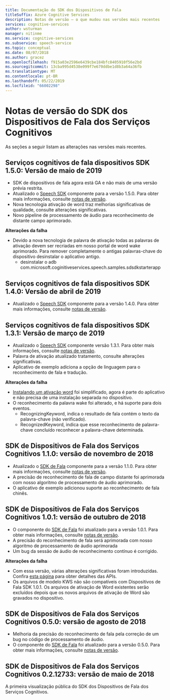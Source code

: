 ```yaml
---
title: Documentação do SDK dos Dispositivos de Fala
titleSuffix: Azure Cognitive Services
description: Notas de versão – o que mudou nas versões mais recentes
services: cognitive-services
author: wsturman
manager: nitinme
ms.service: cognitive-services
ms.subservice: speech-service
ms.topic: conceptual
ms.date: 08/07/2018
ms.author: gracez
ms.openlocfilehash: f915a03e2596e6439cbe184bfc8405910f56e2bd
ms.sourcegitcommit: 13cba995d4538e099f7e670ddbe1d8b3a64a36fb
ms.translationtype: MT
ms.contentlocale: pt-BR
ms.lasthandoff: 05/22/2019
ms.locfileid: "66002298"
---
```

# <a name="release-notes-of-cognitive-services-speech-devices-sdk"></a>Notas de versão do SDK dos Dispositivos de Fala dos Serviços Cognitivos
As seções a seguir listam as alterações nas versões mais recentes.

## <a name="cognitive-services-speech-devices-sdk-150-2019-may-release"></a>Serviços cognitivos de fala dispositivos SDK 1.5.0: Versão de maio de 2019

*   SDK de dispositivos de fala agora está GA e não mais de uma versão prévia restrita.
*   Atualizado o [Speech SDK](https://docs.microsoft.com/azure/cognitive-services/speech-service/speech-sdk-reference) componente para a versão 1.5.0. Para obter mais informações, consulte [notas de versão](https://aka.ms/csspeech/whatsnew).
*   Nova tecnologia ativação de word traz melhorias significativas de qualidade, consulte alterações significativas.
*   Novo pipeline de processamento de áudio para reconhecimento de distante campo aprimorado.

**Alterações da falha**

*   Devido a nova tecnologia de palavra de ativação todas as palavras de ativação devem ser recriadas em nosso portal de word wake aprimorado. Para remover completamente o antigas palavras-chave do dispositivo desinstalar o aplicativo antigo.
    - desinstalar o adb com.microsoft.coginitiveservices.speech.samples.sdsdkstarterapp

## <a name="cognitive-services-speech-devices-sdk-140-2019-apr-release"></a>Serviços cognitivos de fala dispositivos SDK 1.4.0: Versão de abril de 2019 

* Atualizado o [Speech SDK](https://docs.microsoft.com/azure/cognitive-services/speech-service/speech-sdk-reference) componente para a versão 1.4.0. Para obter mais informações, consulte [notas de versão](https://aka.ms/csspeech/whatsnew). 

## <a name="cognitive-services-speech-devices-sdk-131-2019-mar-release"></a>Serviços cognitivos de fala dispositivos SDK 1.3.1: Versão de março de 2019 

* Atualizado o [Speech SDK](https://docs.microsoft.com/azure/cognitive-services/speech-service/speech-sdk-reference) componente versão 1.3.1. Para obter mais informações, consulte [notas de versão](https://aka.ms/csspeech/whatsnew). 
*   Palavra de ativação atualizado tratamento, consulte alterações significativas.
*   Aplicativo de exemplo adiciona a opção de linguagem para o reconhecimento de fala e tradução.

**Alterações da falha** 

*   [Instalando um ativação word](https://docs.microsoft.com/azure/cognitive-services/speech-service/speech-devices-sdk-qsg#run-a-sample-application) foi simplificado, agora é parte do aplicativo e não precisa de uma instalação separada no dispositivo.
*   O reconhecimento da palavra wake foi alterado, e há suporte para dois eventos.
    - RecognizingKeyword, indica o resultado de fala contém o texto da palavra-chave (não verificado).
    - RecognizedKeyword, indica que esse reconhecimento de palavra-chave concluído reconhecer a palavra-chave determinada.


## <a name="cognitive-services-speech-devices-sdk-110-2018-nov-release"></a>SDK de Dispositivos de Fala dos Serviços Cognitivos 1.1.0: versão de novembro de 2018 

* Atualizado o [SDK de Fala](https://docs.microsoft.com/azure/cognitive-services/speech-service/speech-sdk-reference) componente para a versão 1.1.0. Para obter mais informações, consulte [notas de versão](https://aka.ms/csspeech/whatsnew). 
* A precisão de reconhecimento de fala de campo distante foi aprimorada com nosso algoritmo de processamento de áudio aprimorado.
* O aplicativo de exemplo adicionou suporte ao reconhecimento de fala chinês.

## <a name="cognitive-services-speech-devices-sdk-101-2018-oct-release"></a>SDK de Dispositivos de Fala dos Serviços Cognitivos 1.0.1: versão de outubro de 2018 

* O componente do [SDK de Fala](https://docs.microsoft.com/azure/cognitive-services/speech-service/speech-sdk-reference) foi atualizado para a versão 1.0.1. Para obter mais informações, consulte [notas de versão](https://aka.ms/csspeech/whatsnew). 
* A precisão do reconhecimento de fala será aprimorada com nosso algoritmo de processamento de áudio aprimorada  
* Um bug da sessão de áudio de reconhecimento contínuo é corrigido.

**Alterações da falha** 

* Com essa versão, várias alterações significativas foram introduzidas. Confira [esta página](https://aka.ms/csspeech/breakingchanges_1_0_0) para obter detalhes das APIs. 
* Os arquivos de modelo KWS não são compatíveis com Dispositivos de Fala SDK 1.0.1. Os arquivos de ativação de Word existentes serão excluídos depois que os novos arquivos de ativação de Word são gravados no dispositivo. 

## <a name="cognitive-services-speech-devices-sdk-050-2018-aug-release"></a>SDK de Dispositivos de Fala dos Serviços Cognitivos 0.5.0: versão de agosto de 2018

* Melhoria da precisão do reconhecimento de fala pela correção de um bug no código de processamento de áudio.
* O componente do [SDK de Fala](https://docs.microsoft.com/azure/cognitive-services/speech-service/speech-sdk-reference) foi atualizado para a versão 0.5.0. Para obter mais informações, consulte [notas de versão](releasenotes.md#cognitive-services-speech-sdk-050-2018-july-release).

## <a name="cognitive-services-speech-devices-sdk-0212733-2018-may-release"></a>SDK de Dispositivos de Fala dos Serviços Cognitivos 0.2.12733: versão de maio de 2018

A primeira visualização pública do SDK dos Dispositivos de Fala dos Serviços Cognitivos.
